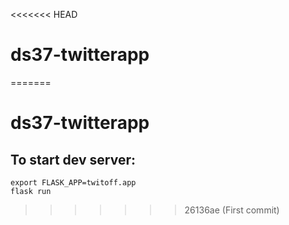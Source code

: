 <<<<<<< HEAD
# ds37-twitterapp
=======
# ds37-twitterapp

## To start dev server:

```pipenv shell
export FLASK_APP=twitoff.app
flask run
```
>>>>>>> 26136ae (First commit)
